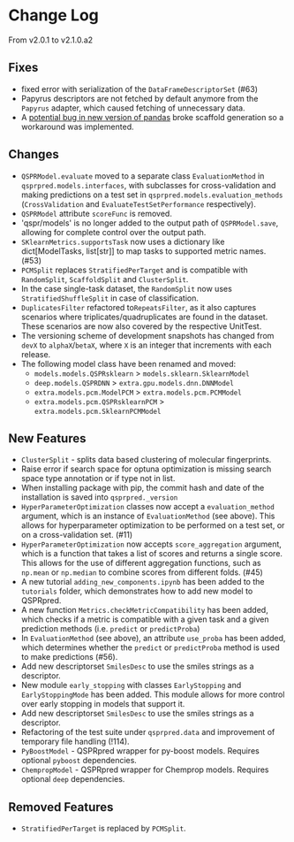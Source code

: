 # Change Log

From v2.0.1 to v2.1.0.a2

## Fixes

- fixed error with serialization of the `DataFrameDescriptorSet` (#63)
- Papyrus descriptors are not fetched by default anymore from the `Papyrus`  adapter, which caused fetching of unnecessary data.
- A [potential bug in new version of pandas](https://github.com/pandas-dev/pandas/issues/55009)  broke scaffold generation so a workaround was implemented.

## Changes
- `QSPRModel.evaluate` moved to a separate class `EvaluationMethod` in `qsprpred.models.interfaces`, with subclasses for cross-validation and making predictions on a test set in `qsprpred.models.evaluation_methods` (`CrossValidation` and `EvaluateTestSetPerformance` respectively).
- `QSPRModel` attribute `scoreFunc` is removed.
- 'qspr/models' is no longer added to the output path of `QSPRModel.save`, allowing for complete control over the output path.
- `SKlearnMetrics.supportsTask` now uses a dictionary like dict[ModelTasks, list[str]] to map tasks to supported metric names. (#53)
- `PCMSplit` replaces `StratifiedPerTarget` and is compatible with `RandomSplit`, `ScaffoldSplit` and `ClusterSplit`.
- In the case single-task dataset, the `RandomSplit` now uses `StratifiedShuffleSplit` in case of classification.
- `DuplicatesFilter` refactored to`RepeatsFilter`, as it also captures scenarios where triplicates/quadruplicates are found in the dataset. These scenarios are now also covered by the respective UnitTest.
- The versioning scheme of development snapshots has changed from `devX` to `alphaX`/`betaX`, where `X` is an integer that increments with each release.
- The following model class have been renamed and moved:
    - `models.models.QSPRsklearn` > `models.sklearn.SklearnModel`
    - `deep.models.QSPRDNN` > `extra.gpu.models.dnn.DNNModel`
    - `extra.models.pcm.ModelPCM` > `extra.models.pcm.PCMModel`
    - `extra.models.pcm.QSPRsklearnPCM` > `extra.models.pcm.SklearnPCMModel`

## New Features
- `ClusterSplit` - splits data based clustering of molecular fingerprints.
- Raise error if search space for optuna optimization is missing search space type annotation or if type not in list.
- When installing package with pip, the commit hash and date of the installation is saved into `qsprpred._version`
- `HyperParameterOptimization` classes now accept a `evaluation_method` argument, which is an instance of `EvaluationMethod` (see above). This allows for hyperparameter optimization to be performed on a test set, or on a cross-validation set. (#11)
- `HyperParameterOptimization` now accepts `score_aggregation` argument, which is a function that takes a list of scores and returns a single score. This allows for the use of different aggregation functions, such as `np.mean` or `np.median` to combine scores from different folds. (#45)
- A new tutorial `adding_new_components.ipynb` has been added to the `tutorials` folder, which demonstrates how to add new model to QSPRpred.
- A new function `Metrics.checkMetricCompatibility` has been added, which checks if a metric is compatible with a given task and a given prediction methods (i.e. `predict` or `predictProba`)
- In `EvaluationMethod` (see above), an attribute `use_proba` has been added, which determines whether the `predict` or `predictProba` method is used to make predictions (#56).
- Add new descriptorset `SmilesDesc` to use the smiles strings as a descriptor.
- New module `early_stopping` with classes `EarlyStopping` and `EarlyStoppingMode` has been added. This module allows for more control over early stopping in models that support it.
- Add new descriptorset `SmilesDesc` to use the smiles strings as a descriptor.
- Refactoring of the test suite under `qsprpred.data` and improvement of temporary file handling (!114).
- `PyBoostModel` - QSPRpred wrapper for py-boost models. Requires optional `pyboost` dependencies.
- `ChempropModel` - QSPRpred wrapper for Chemprop models. Requires optional `deep` dependencies.

## Removed Features
- `StratifiedPerTarget` is replaced by `PCMSplit`.
